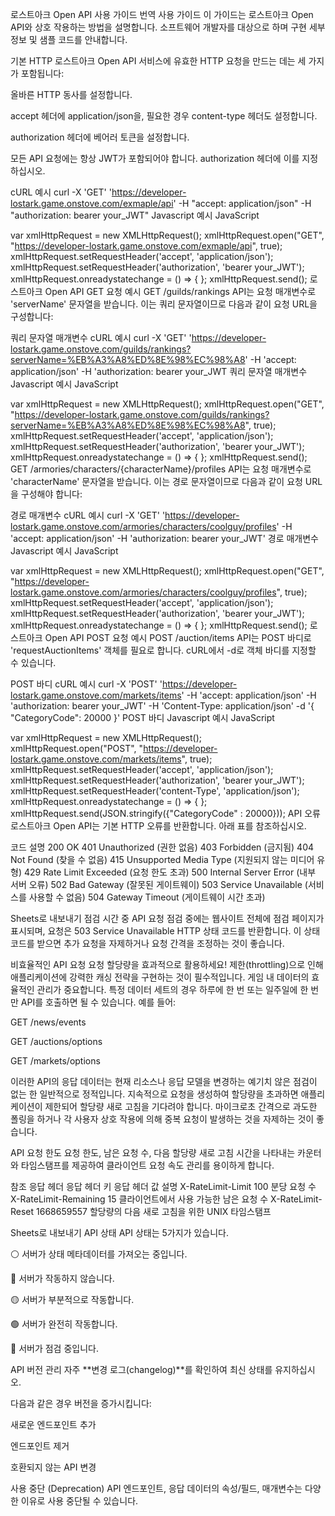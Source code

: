 로스트아크 Open API 사용 가이드 번역
사용 가이드
이 가이드는 로스트아크 Open API와 상호 작용하는 방법을 설명합니다. 소프트웨어 개발자를 대상으로 하며 구현 세부 정보 및 샘플 코드를 안내합니다.

기본 HTTP
로스트아크 Open API 서비스에 유효한 HTTP 요청을 만드는 데는 세 가지가 포함됩니다:

올바른 HTTP 동사를 설정합니다.

accept 헤더에 application/json을, 필요한 경우 content-type 헤더도 설정합니다.

authorization 헤더에 베어러 토큰을 설정합니다.

모든 API 요청에는 항상 JWT가 포함되어야 합니다. authorization 헤더에 이를 지정하십시오.

cURL 예시
curl -X 'GET' 'https://developer-lostark.game.onstove.com/exmaple/api' 
-H "accept: application/json" 
-H "authorization: bearer your_JWT"
Javascript 예시
JavaScript

var xmlHttpRequest = new XMLHttpRequest();
xmlHttpRequest.open("GET", "https://developer-lostark.game.onstove.com/exmaple/api", true);
xmlHttpRequest.setRequestHeader('accept', 'application/json');
xmlHttpRequest.setRequestHeader('authorization', 'bearer your_JWT');
xmlHttpRequest.onreadystatechange = () => { };
xmlHttpRequest.send();
로스트아크 Open API GET 요청 예시
GET /guilds/rankings API는 요청 매개변수로 'serverName' 문자열을 받습니다. 이는 쿼리 문자열이므로 다음과 같이 요청 URL을 구성합니다:

쿼리 문자열 매개변수 cURL 예시
curl -X 'GET' 'https://developer-lostark.game.onstove.com/guilds/rankings?serverName=%EB%A3%A8%ED%8E%98%EC%98%A8'
-H 'accept: application/json'
-H 'authorization: bearer your_JWT
쿼리 문자열 매개변수 Javascript 예시
JavaScript

var xmlHttpRequest = new XMLHttpRequest();
xmlHttpRequest.open("GET", "https://developer-lostark.game.onstove.com/guilds/rankings?serverName=%EB%A3%A8%ED%8E%98%EC%98%A8", true);
xmlHttpRequest.setRequestHeader('accept', 'application/json');
xmlHttpRequest.setRequestHeader('authorization', 'bearer your_JWT');
xmlHttpRequest.onreadystatechange = () => { };
xmlHttpRequest.send();
GET /armories/characters/{characterName}/profiles API는 요청 매개변수로 'characterName' 문자열을 받습니다. 이는 경로 문자열이므로 다음과 같이 요청 URL을 구성해야 합니다:

경로 매개변수 cURL 예시
curl -X 'GET' 'https://developer-lostark.game.onstove.com/armories/characters/coolguy/profiles'
-H 'accept: application/json'
-H 'authorization: bearer your_JWT'
경로 매개변수 Javascript 예시
JavaScript

var xmlHttpRequest = new XMLHttpRequest();
xmlHttpRequest.open("GET", "https://developer-lostark.game.onstove.com/armories/characters/coolguy/profiles", true);
xmlHttpRequest.setRequestHeader('accept', 'application/json');
xmlHttpRequest.setRequestHeader('authorization', 'bearer your_JWT');
xmlHttpRequest.onreadystatechange = () => { };
xmlHttpRequest.send();
로스트아크 Open API POST 요청 예시
POST /auction/items API는 POST 바디로 'requestAuctionItems' 객체를 필요로 합니다. cURL에서 -d로 객체 바디를 지정할 수 있습니다.

POST 바디 cURL 예시
curl -X 'POST' 'https://developer-lostark.game.onstove.com/markets/items'
  -H 'accept: application/json'
  -H 'authorization: bearer your_JWT'
  -H 'Content-Type: application/json'
  -d '{
  "CategoryCode": 20000
}'
POST 바디 Javascript 예시
JavaScript

var xmlHttpRequest = new XMLHttpRequest();
xmlHttpRequest.open("POST", "https://developer-lostark.game.onstove.com/markets/items", true);
xmlHttpRequest.setRequestHeader('accept', 'application/json');
xmlHttpRequest.setRequestHeader('authorization', 'bearer your_JWT');
xmlHttpRequest.setRequestHeader('content-Type', 'application/json');
xmlHttpRequest.onreadystatechange = () => { };
xmlHttpRequest.send(JSON.stringify({"CategoryCode" : 20000}));
API 오류
로스트아크 Open API는 기본 HTTP 오류를 반환합니다. 아래 표를 참조하십시오.

코드	설명
200	OK
401	Unauthorized (권한 없음)
403	Forbidden (금지됨)
404	Not Found (찾을 수 없음)
415	Unsupported Media Type (지원되지 않는 미디어 유형)
429	Rate Limit Exceeded (요청 한도 초과)
500	Internal Server Error (내부 서버 오류)
502	Bad Gateway (잘못된 게이트웨이)
503	Service Unavailable (서비스를 사용할 수 없음)
504	Gateway Timeout (게이트웨이 시간 초과)

Sheets로 내보내기
점검 시간 중 API 요청
점검 중에는 웹사이트 전체에 점검 페이지가 표시되며, 요청은 503 Service Unavailable HTTP 상태 코드를 반환합니다. 이 상태 코드를 받으면 추가 요청을 자제하거나 요청 간격을 조정하는 것이 좋습니다.

비효율적인 API 요청
요청 할당량을 효과적으로 활용하세요! 제한(throttling)으로 인해 애플리케이션에 강력한 캐싱 전략을 구현하는 것이 필수적입니다. 게임 내 데이터의 효율적인 관리가 중요합니다. 특정 데이터 세트의 경우 하루에 한 번 또는 일주일에 한 번만 API를 호출하면 될 수 있습니다. 예를 들어:

GET /news/events

GET /auctions/options

GET /markets/options

이러한 API의 응답 데이터는 현재 리소스나 응답 모델을 변경하는 예기치 않은 점검이 없는 한 일반적으로 정적입니다. 지속적으로 요청을 생성하여 할당량을 초과하면 애플리케이션이 제한되어 할당량 새로 고침을 기다려야 합니다. 마이크로초 간격으로 과도한 폴링을 하거나 각 사용자 상호 작용에 의해 중복 요청이 발생하는 것을 자제하는 것이 좋습니다.

API 요청 한도
요청 한도, 남은 요청 수, 다음 할당량 새로 고침 시간을 나타내는 카운터와 타임스탬프를 제공하여 클라이언트 요청 속도 관리를 용이하게 합니다.

참조 응답 헤더
응답 헤더 키	응답 헤더 값	설명
X-RateLimit-Limit	100	분당 요청 수
X-RateLimit-Remaining	15	클라이언트에서 사용 가능한 남은 요청 수
X-RateLimit-Reset	1668659557	할당량의 다음 새로 고침을 위한 UNIX 타임스탬프

Sheets로 내보내기
API 상태
API 상태는 5가지가 있습니다.

⚪ 서버가 상태 메타데이터를 가져오는 중입니다.

🔴 서버가 작동하지 않습니다.

🟡 서버가 부분적으로 작동합니다.

🟢 서버가 완전히 작동합니다.

🔵 서버가 점검 중입니다.

API 버전 관리
자주 **변경 로그(changelog)**를 확인하여 최신 상태를 유지하십시오.

다음과 같은 경우 버전을 증가시킵니다:

새로운 엔드포인트 추가

엔드포인트 제거

호환되지 않는 API 변경

사용 중단 (Deprecation)
API 엔드포인트, 응답 데이터의 속성/필드, 매개변수는 다양한 이유로 사용 중단될 수 있습니다.
